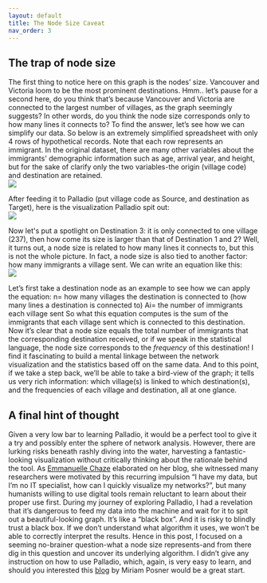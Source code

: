 ```yaml
---
layout: default
title: The Node Size Caveat
nav_order: 3
---
```



## The trap of node size

The first thing to notice here on this graph is the nodes’ size. Vancouver and Victoria loom to be the most prominent destinations. Hmm.. let’s pause for a second here, do you think that’s because Vancouver and Victoria are connected to the largest number of villages, as the graph seemingly suggests? In other words, do you think the node size corresponds only to how many lines it connects to? To find the answer, let’s see how we can simplify our data. So below is an extremely simplified spreadsheet with only 4 rows of hypothetical records. Note that each row represents an immigrant. In the original dataset, there are many other variables about the immigrants' demographic information such as age, arrival year, and height, but for the sake of clarify only the two variables-the origin (village code) and destination are retained. <br /> 
![](http://blogs.ubc.ca/szhang/files/2018/06/屏幕快照-2018-06-21-上午11.00.47.png) <br /> 

After feeding it to Palladio (put village code as Source, and destination as Target), here is the visualization Palladio spit out: <br /> 
![](http://blogs.ubc.ca/szhang/files/2018/06/屏幕快照-2018-06-21-上午10.42.56-300x206.png) <br /> 


Now let's put a spotlight on Destination 3: it is only connected to one village (237), then how come its size is larger than that of Destination 1 and 2? Well, it turns out, a node size is related to how many lines it connects to, but this is not the whole picture. In fact, a node size is also tied to another factor: how many immigrants a village sent. We can write an equation like this: <br /> 
![](http://blogs.ubc.ca/szhang/files/2018/06/屏幕快照-2018-06-21-下午12.06.33.png) 


Let’s first take a destination node as an example to see how we can apply the equation: n= how many villages the destination is connected to (how many lines a destination is connected to) Ai= the number of immigrants each village sent So what this equation computes is the sum of the immigrants that each village sent which is connected to this destination. Now it’s clear that a node size equals the total number of immigrants that the corresponding destination received, or if we speak in the statistical language, the node size corresponds to the _frequency_ of this destination! I find it fascinating to build a mental linkage between the network visualization and the statistics based off on the same data. And to this point, if we take a step back, we’ll be able to take a bird-view of the graph; it tells us very rich information: which village(s) is linked to which destination(s), and the frequencies of each village and destination, all at one glance. <br /> 
## A final hint of thought
Given a very low bar to learning Palladio, it would be a perfect tool to give it a try and possibly enter the sphere of network analysis. However, there are lurking risks beneath rashly diving into the water, harvesting a fantastic-looking visualization without critically thinking about the rationale behind the tool. As [Emmanuelle Chaze](https://digcorr.hypotheses.org/author/emmanuellechaze) elaborated on her blog, she witnessed many researchers were motivated by this recurring impulsion “I have my data, but I’m no IT specialist, how can I quickly visualize my networks?”, but many humanists willing to use digital tools remain reluctant to learn about their proper use first. During my journey of exploring Palladio, I had a revelation that it’s dangerous to feed my data into the machine and wait for it to spit out a beautiful-looking graph. It’s like a “black box”. And it is risky to blindly trust a black box. If we don’t understand what algorithm it uses, we won’t be able to correctly interpret the results. Hence in this post, I focused on a seeming no-brainer question-what a node size represents-and from there dig in this question and uncover its underlying algorithm. I didn’t give any instruction on how to use Palladio, which, again, is very easy to learn, and should you interested this [blog](http://miriamposner.com/blog/getting-started-with-palladio/) by Miriam Posner would be a great start.
